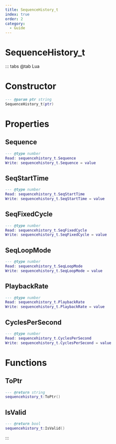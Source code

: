 ```yaml
---
title: SequenceHistory_t
index: true
order: 2
category:
  - Guide
---
```


# SequenceHistory_t

::: tabs
@tab Lua
# Constructor
```lua
--- @param ptr string
SequenceHistory_t(ptr)
```
# Properties
## Sequence 
```lua
--- @type number
Read: sequencehistory_t.Sequence
Write: sequencehistory_t.Sequence = value
```
## SeqStartTime 
```lua
--- @type number
Read: sequencehistory_t.SeqStartTime
Write: sequencehistory_t.SeqStartTime = value
```
## SeqFixedCycle 
```lua
--- @type number
Read: sequencehistory_t.SeqFixedCycle
Write: sequencehistory_t.SeqFixedCycle = value
```
## SeqLoopMode 
```lua
--- @type number
Read: sequencehistory_t.SeqLoopMode
Write: sequencehistory_t.SeqLoopMode = value
```
## PlaybackRate 
```lua
--- @type number
Read: sequencehistory_t.PlaybackRate
Write: sequencehistory_t.PlaybackRate = value
```
## CyclesPerSecond 
```lua
--- @type number
Read: sequencehistory_t.CyclesPerSecond
Write: sequencehistory_t.CyclesPerSecond = value
```
# Functions
## ToPtr
```lua
--- @return string
sequencehistory_t:ToPtr()
```
## IsValid
```lua
--- @return bool
sequencehistory_t:IsValid()
```

:::